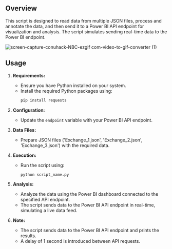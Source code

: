 ## Overview

This script is designed to read data from multiple JSON files, process and annotate the data, and then send it to a Power BI API endpoint for visualization and analysis. The script simulates sending real-time data to the Power BI endpoint.

![screen-capture-conuhack-NBC-ezgif com-video-to-gif-converter (1)](https://github.com/Muskangupta99/ConUHacks-NBC/assets/60093511/2e9ec4f8-2f43-4771-b21d-6fe9a0eaad7e)


## Usage

1. **Requirements:**
   - Ensure you have Python installed on your system.
   - Install the required Python packages using:
     ```bash
     pip install requests
     ```

2. **Configuration:**
   - Update the `endpoint` variable with your Power BI API endpoint.

3. **Data Files:**
   - Prepare JSON files ('Exchange_1.json', 'Exchange_2.json', 'Exchange_3.json') with the required data.

4. **Execution:**
   - Run the script using:
     ```bash
     python script_name.py
     ```

5. **Analysis:**
   - Analyze the data using the Power BI dashboard connected to the specified API endpoint.
   - The script sends data to the Power BI API endpoint in real-time, simulating a live data feed.

6. **Note:**
   - The script sends data to the Power BI API endpoint and prints the results.
   - A delay of 1 second is introduced between API requests.
